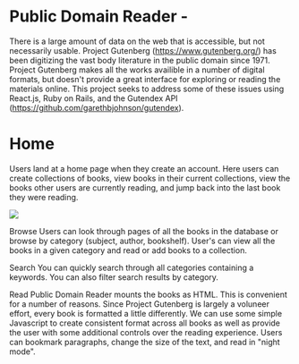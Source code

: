 
# Public Domain Reader - 

There is a large amount of data on the web that is accessible, but not necessarily usable. Project Gutenberg (https://www.gutenberg.org/) has been digitizing the vast body literature in the public domain since 1971. Project Gutenberg makes all the works availible in a number of digital formats, but doesn't provide a great interface for exploring or reading the materials online. This project seeks to address some of these issues using React.js, Ruby on Rails, and the Gutendex API (https://github.com/garethbjohnson/gutendex). 

# Home
Users land at a home page when they create an account. Here users can create collections of books, view books in their current collections, view the books other users are currently reading, and jump back into the last book they were reading.

![](http://www.giphy.com/gifs/8hYOeENBXlxmDzonYs)

Browse 
Users can look through pages of all the books in the database or browse by category (subject, author, bookshelf). User's can view all the books in a given category and read or add books to a collection. 

Search
You can quickly search through all categories containing a keywords. You can also filter search results by category. 

Read 
Public Domain Reader mounts the books as HTML. This is convenient for a number of reasons. Since Project Gutenberg is largely a voluneer effort, every book is formatted a little differently. We can use some simple Javascript to create consistent format across all books as well as provide the user with some additional controls over the reading experience. Users can bookmark paragraphs, change the size of the text, and read in "night mode". 


